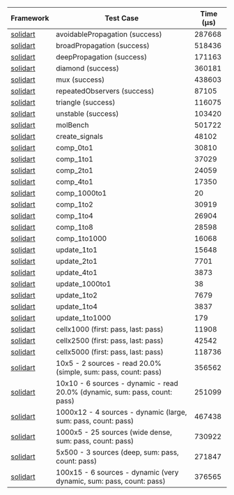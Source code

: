 | Framework | Test Case | Time (μs) |
| --- | --- | --- |
| [solidart](https://github.com/nank1ro/solidart) | avoidablePropagation (success) | 287668 |
| [solidart](https://github.com/nank1ro/solidart) | broadPropagation (success) | 518436 |
| [solidart](https://github.com/nank1ro/solidart) | deepPropagation (success) | 171163 |
| [solidart](https://github.com/nank1ro/solidart) | diamond (success) | 360181 |
| [solidart](https://github.com/nank1ro/solidart) | mux (success) | 438603 |
| [solidart](https://github.com/nank1ro/solidart) | repeatedObservers (success) | 87105 |
| [solidart](https://github.com/nank1ro/solidart) | triangle (success) | 116075 |
| [solidart](https://github.com/nank1ro/solidart) | unstable (success) | 103420 |
| [solidart](https://github.com/nank1ro/solidart) | molBench | 501722 |
| [solidart](https://github.com/nank1ro/solidart) | create_signals | 48102 |
| [solidart](https://github.com/nank1ro/solidart) | comp_0to1 | 30810 |
| [solidart](https://github.com/nank1ro/solidart) | comp_1to1 | 37029 |
| [solidart](https://github.com/nank1ro/solidart) | comp_2to1 | 24059 |
| [solidart](https://github.com/nank1ro/solidart) | comp_4to1 | 17350 |
| [solidart](https://github.com/nank1ro/solidart) | comp_1000to1 | 20 |
| [solidart](https://github.com/nank1ro/solidart) | comp_1to2 | 30919 |
| [solidart](https://github.com/nank1ro/solidart) | comp_1to4 | 26904 |
| [solidart](https://github.com/nank1ro/solidart) | comp_1to8 | 28598 |
| [solidart](https://github.com/nank1ro/solidart) | comp_1to1000 | 16068 |
| [solidart](https://github.com/nank1ro/solidart) | update_1to1 | 15648 |
| [solidart](https://github.com/nank1ro/solidart) | update_2to1 | 7701 |
| [solidart](https://github.com/nank1ro/solidart) | update_4to1 | 3873 |
| [solidart](https://github.com/nank1ro/solidart) | update_1000to1 | 38 |
| [solidart](https://github.com/nank1ro/solidart) | update_1to2 | 7679 |
| [solidart](https://github.com/nank1ro/solidart) | update_1to4 | 3837 |
| [solidart](https://github.com/nank1ro/solidart) | update_1to1000 | 179 |
| [solidart](https://github.com/nank1ro/solidart) | cellx1000 (first: pass, last: pass) | 11908 |
| [solidart](https://github.com/nank1ro/solidart) | cellx2500 (first: pass, last: pass) | 42542 |
| [solidart](https://github.com/nank1ro/solidart) | cellx5000 (first: pass, last: pass) | 118736 |
| [solidart](https://github.com/nank1ro/solidart) | 10x5 - 2 sources - read 20.0% (simple, sum: pass, count: pass) | 356562 |
| [solidart](https://github.com/nank1ro/solidart) | 10x10 - 6 sources - dynamic - read 20.0% (dynamic, sum: pass, count: pass) | 251099 |
| [solidart](https://github.com/nank1ro/solidart) | 1000x12 - 4 sources - dynamic (large, sum: pass, count: pass) | 467438 |
| [solidart](https://github.com/nank1ro/solidart) | 1000x5 - 25 sources (wide dense, sum: pass, count: pass) | 730922 |
| [solidart](https://github.com/nank1ro/solidart) | 5x500 - 3 sources (deep, sum: pass, count: pass) | 271847 |
| [solidart](https://github.com/nank1ro/solidart) | 100x15 - 6 sources - dynamic (very dynamic, sum: pass, count: pass) | 376565 |

